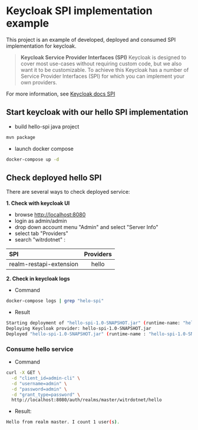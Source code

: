 # Keycloak SPI implementation example

This project is an example of developed, deployed and consumed SPI implementation for keycloak.

> **Keycloak Service Provider Interfaces (SPI)**
Keycloak is designed to cover most use-cases without requiring custom code, but we also want it to be customizable. To achieve this Keycloak has a number of Service Provider Interfaces (SPI) for which you can implement your own providers.

For more information, see [Keycloak docs SPI](https://www.keycloak.org/docs/latest/server_development/#_providers)

## Start keycloak with our hello SPI implementation

* build hello-spi java project

```sh
mvn package
```

* launch docker compose

```sh
docker-compose up -d
```

## Check deployed hello SPI

There are several ways to check deployed service:

**1. Check with keycloak UI**

* browse <http://localhost:8080>
* login as admin/admin
* drop down account menu "Admin" and select "Server Info"
* select tab "Providers"
* search "witrdotnet" :

| SPI | Providers |
|:-|:-:|
| realm-restapi-extension | hello |

**2. Check in keycloak logs**

* Command

```sh
docker-compose logs | grep "helo-spi"
```

* Result

```sh
Starting deployment of "hello-spi-1.0-SNAPSHOT.jar" (runtime-name: "hello-spi-1.0-SNAPSHOT.jar")
Deploying Keycloak provider: hello-spi-1.0-SNAPSHOT.jar
Deployed "hello-spi-1.0-SNAPSHOT.jar" (runtime-name : "hello-spi-1.0-SNAPSHOT.jar")
```

### Consume hello service

* Command

```sh
curl -X GET \
  -d "client_id=admin-cli" \
  -d "username=admin" \
  -d "password=admin" \
  -d "grant_type=password" \
  http://localhost:8080/auth/realms/master/witrdotnet/hello
```

* Result:

```sh
Hello from realm master. I count 1 user(s).
```

